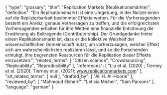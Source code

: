 {
    "type": "glossary",
    "title": "Replication Markets (Replikationsmärkte)",
    "definition": "Ein Replikationsmarkt ist eine Umgebung, in der Nutzer:innen auf die Replizierbarkeit bestimmter Effekte wetten. Für die Vorhersagenden besteht ein Anreiz, genaue Vorhersagen zu treffen, und die erfolgreichsten Vorhersagenden erhalten für ihre Wetten eine finanzielle Entlohnung die Erwähnung als Beitragende (Contributorship). Der Grundgedanke hinter einem Replikationsmarkt ist, dass er die kollektive Weisheit der wissenschaftlichen Gemeinschaft nutzt, um vorherzusagen, welcher Effekt sich am wahrscheinlichsten replizieren lässt, und so die Forschenden ermutigt, ihre begrenzten Ressourcen für die Replikation dieser Effekte einzusetzen.",
    "related_terms": [
        "Citizen science",
        "Crowdsourcing",
        "Replicability",
        "Reproducibility"
    ],
    "references": [
        "Liu et al. (2020) ; Tierney et al. (2020); Tierney et al. (2021); www.replicationmarkets.com"
    ],
    "alt_related_terms": [
        null
    ],
    "drafted_by": [
        "Ali H. Al-Hoorie"
    ],
    "reviewed_by": [
        "Mahmoud Elsherif",
        "Leticia Micheli",
        "Sam Parsons"
    ],
    "language": "german"
}
